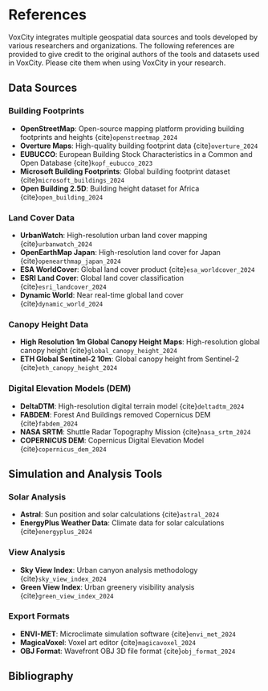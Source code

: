 # References

VoxCity integrates multiple geospatial data sources and tools developed by various researchers and organizations. The following references are provided to give credit to the original authors of the tools and datasets used in VoxCity. Please cite them when using VoxCity in your research.

## Data Sources

### Building Footprints
- **OpenStreetMap**: Open-source mapping platform providing building footprints and heights {cite}`openstreetmap_2024`
- **Overture Maps**: High-quality building footprint data {cite}`overture_2024`
- **EUBUCCO**: European Building Stock Characteristics in a Common and Open Database {cite}`kopf_eubucco_2023`
- **Microsoft Building Footprints**: Global building footprint dataset {cite}`microsoft_buildings_2024`
- **Open Building 2.5D**: Building height dataset for Africa {cite}`open_building_2024`

### Land Cover Data
- **UrbanWatch**: High-resolution urban land cover mapping {cite}`urbanwatch_2024`
- **OpenEarthMap Japan**: High-resolution land cover for Japan {cite}`openearthmap_japan_2024`
- **ESA WorldCover**: Global land cover product {cite}`esa_worldcover_2024`
- **ESRI Land Cover**: Global land cover classification {cite}`esri_landcover_2024`
- **Dynamic World**: Near real-time global land cover {cite}`dynamic_world_2024`

### Canopy Height Data
- **High Resolution 1m Global Canopy Height Maps**: High-resolution global canopy height {cite}`global_canopy_height_2024`
- **ETH Global Sentinel-2 10m**: Global canopy height from Sentinel-2 {cite}`eth_canopy_height_2024`

### Digital Elevation Models (DEM)
- **DeltaDTM**: High-resolution digital terrain model {cite}`deltadtm_2024`
- **FABDEM**: Forest And Buildings removed Copernicus DEM {cite}`fabdem_2024`
- **NASA SRTM**: Shuttle Radar Topography Mission {cite}`nasa_srtm_2024`
- **COPERNICUS DEM**: Copernicus Digital Elevation Model {cite}`copernicus_dem_2024`

## Simulation and Analysis Tools

### Solar Analysis
- **Astral**: Sun position and solar calculations {cite}`astral_2024`
- **EnergyPlus Weather Data**: Climate data for solar calculations {cite}`energyplus_2024`

### View Analysis
- **Sky View Index**: Urban canyon analysis methodology {cite}`sky_view_index_2024`
- **Green View Index**: Urban greenery visibility analysis {cite}`green_view_index_2024`

### Export Formats
- **ENVI-MET**: Microclimate simulation software {cite}`envi_met_2024`
- **MagicaVoxel**: Voxel art editor {cite}`magicavoxel_2024`
- **OBJ Format**: Wavefront OBJ 3D file format {cite}`obj_format_2024`

## Bibliography

```{bibliography}